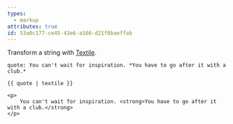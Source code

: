 ```yaml
---
types:
  - markup
attributes: true
id: 53a0c177-ce45-43e6-a166-d21f8baeffab
---
```

Transform a string with [Textile][textile].

```.language-yaml
quote: You can't wait for inspiration. *You have to go after it with a club.*

```

```
{{ quote | textile }}
```

```.language-output
<p>
    You can't wait for inspiration. <strong>You have to go after it with a club.</strong>
</p>
```

[textile]: http://demo.textilewiki.com/theme-default/
